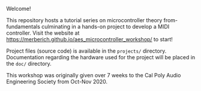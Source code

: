 
Welcome!

This repository hosts a tutorial series on microcontroller theory from-fundamentals culminating in a hands-on project to develop a MIDI controller. Visit the website at https://merberich.github.io/aes_microcontroller_workshop/ to start!

Project files (source code) is available in the `projects/` directory. Documentation regarding the hardware used for the project will be placed in the `doc/` directory.

This workshop was originally given over 7 weeks to the Cal Poly Audio Engineering Society from Oct-Nov 2020.
